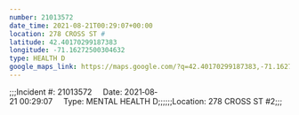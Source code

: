 ```yaml
---
number: 21013572
date_time: 2021-08-21T00:29:07+00:00
location: 278 CROSS ST #
latitude: 42.40170299187383
longitude: -71.16272500304632
type: HEALTH D
google_maps_link: https://maps.google.com/?q=42.40170299187383,-71.16272500304632
---
```


;;;Incident #: 21013572     Date: 2021‐08‐21 00:29:07     Type: MENTAL HEALTH D;;;;;;Location: 278 CROSS ST #2;;;
